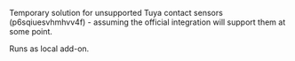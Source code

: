 Temporary solution for unsupported Tuya contact sensors (p6sqiuesvhmhvv4f) - assuming the official integration will support them at some point.

Runs as local add-on.
